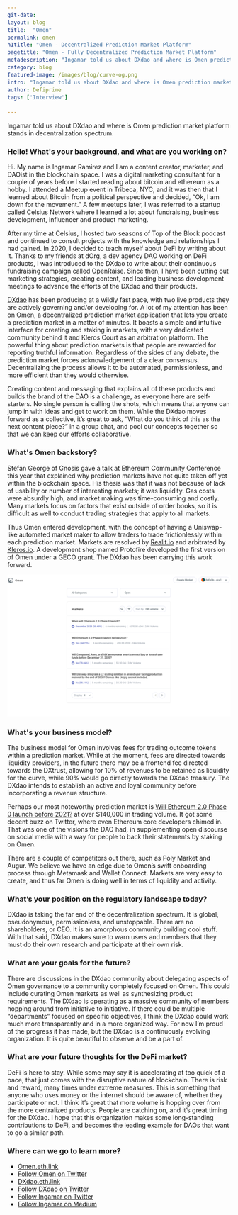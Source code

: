```yaml
---
git-date:
layout: blog
title:  "Omen"
permalink: omen
h1title: "Omen - Decentralized Prediction Market Platform"
pagetitle: "Omen - Fully Decentralized Prediction Market Platform"
metadescription: "Ingamar told us about DXdao and where is Omen prediction market platform stands in decentralization spectrum"
category: blog
featured-image: /images/blog/curve-og.png
intro: "Ingamar told us about DXdao and where is Omen prediction market platform stands in decentralization spectrum"
author: Defiprime
tags: ['Interview']

---
```

Ingamar told us about DXdao and where is Omen prediction market platform stands in decentralization spectrum.

### Hello! What's your background, and what are you working on?

Hi. My name is Ingamar Ramirez and I am a content creator, marketer, and DAOist in the blockchain space. I was a digital marketing consultant for a couple of years before I started reading about bitcoin and ethereum as a hobby. I attended a Meetup event in Tribeca, NYC, and it was then that I learned about Bitcoin from a political perspective and decided, “Ok, I am down for the movement.” A few meetups later, I was referred to a startup called Celsius Network where I learned a lot about fundraising, business development, influencer and product marketing.

After my time at Celsius, I hosted two seasons of Top of the Block podcast and continued to consult projects with the knowledge and relationships I had gained. In 2020, I decided to teach myself about DeFi by writing about it. Thanks to my friends at dOrg, a dev agency DAO working on DeFi products, I was introduced to the DXdao to write about their continuous fundraising campaign called OpenRaise. Since then, I have been cutting out marketing strategies, creating content, and leading business development meetings to advance the efforts of the DXdao and their products.

[DXdao](https://dxdao.eth.link/) has been producing at a wildly fast pace, with two live products they are actively governing and/or developing for. A lot of my attention has been on Omen, a decentralized prediction market application that lets you create a prediction market in a matter of minutes. It boasts a simple and intuitive interface for creating and staking in markets, with a very dedicated community behind it and Kleros Court as an arbitration platform. The powerful thing about prediction markets is that people are rewarded for reporting truthful information. Regardless of the sides of any debate, the prediction market forces acknowledgement of a clear consensus. Decentralizing the process allows it to be automated, permissionless, and more efficient than they would otherwise.

Creating content and messaging that explains all of these products and builds the brand of the DAO is a challenge, as everyone here are self-starters. No single person is calling the shots, which means that anyone can jump in with ideas and get to work on them. While the DXdao moves forward as a collective, it’s great to ask, “What do you think of this as the next content piece?” in a group chat, and pool our concepts together so that we can keep our efforts collaborative.

### What's Omen backstory?

Stefan George of Gnosis gave a talk at Ethereum Community Conference this year that explained why prediction markets have not quite taken off yet within the blockchain space. His thesis was that it was not because of lack of usability or number of interesting markets; it was liquidity. Gas costs were absurdly high, and market making was time-consuming and costly. Many markets focus on factors that exist outside of order books, so it is difficult as well to conduct trading strategies that apply to all markets.

Thus Omen entered development, with the concept of having a Uniswap-like automated market maker to allow traders to trade frictionlessly within each prediction market. Markets are resolved by [Realit.io](https://Realit.io) and arbitrated by [Kleros.io](https://Kleros.io). A development shop named Protofire developed the first version of Omen under a GECO grant. The DXdao has been carrying this work forward.

![](/images/blog/Omen.png)

### What's your business model?

The business model for Omen involves fees for trading outcome tokens within a prediction market. While at the moment, fees are directed towards liquidity providers, in the future there may be a frontend fee directed towards the DXtrust, allowing for 10% of revenues to be retained as liquidity for the curve, while 90% would go directly towards the DXdao treasury. The DXdao intends to establish an active and loyal community before incorporating a revenue structure.

Perhaps our most noteworthy prediction market is [Will Ethereum 2.0 Phase 0 launch before 2021?](https://omen.eth.link/#/0x592af74865799e1ed509afef002a6eca26e1caa2) at over $140,000 in trading volume. It got some decent buzz on Twitter, where even Ethereum core developers chimed in. That was one of the visions the DAO had, in supplementing open discourse on social media with a way for people to back their statements by staking on Omen.

There are a couple of competitors out there, such as Poly Market and Augur. We believe we have an edge due to Omen’s swift onboarding process through Metamask and Wallet Connect. Markets are very easy to create, and thus far Omen is doing well in terms of liquidity and activity.

### What’s your position on the regulatory landscape today?

DXdao is taking the far end of the decentralization spectrum. It is global, pseudonymous, permissionless, and unstoppable. There are no shareholders, or CEO. It is an amorphous community building cool stuff. With that said, DXdao makes sure to warn users and members that they must do their own research and participate at their own risk.


### What are your goals for the future?

There are discussions in the DXdao community about delegating aspects of Omen governance to a community completely focused on Omen.  This could include curating Omen markets as well as synthesizing product requirements. The DXdao is operating as a massive community of members hopping around from initiative to initiative. If there could be multiple “departments” focused on specific objectives, I think the DXdao could work much more transparently and in a more organized way. For now I’m proud of the progress it has made, but the DXdao is a continuously evolving organization. It is quite beautiful to observe and be a part of.


### What are your future thoughts for the DeFi market?

DeFi is here to stay. While some may say it is accelerating at too quick of a pace, that just comes with the disruptive nature of blockchain. There is risk and reward, many times under extreme measures. This is something that anyone who uses money or the internet should be aware of, whether they participate or not. I think it’s great that more volume is hopping over from the more centralized products. People are catching on, and it’s great timing for the DXdao. I hope that this organization makes some long-standing contributions to DeFi, and becomes the leading example for DAOs that want to go a similar path.


### Where can we go to learn more?

*   [Omen.eth.link](omen.eth.link)
*   [Follow Omen on Twitter](twitter.com/omen_eth)
*   [DXdao.eth.link](DXdao.eth.link)
*   [Follow DXdao on Twitter](http://twitter.com/dxdao_)
*   [Follow Ingamar on Twitter](twitter.com/ingalandia)
*   [Follow Ingamar on Medium](http://medium.com/@ingamar)
